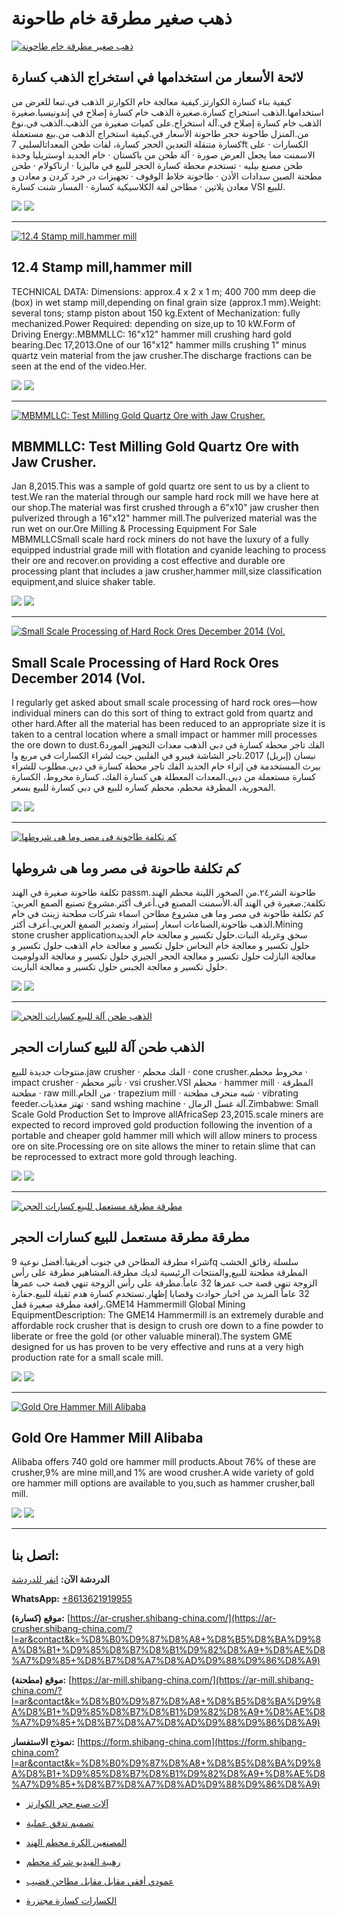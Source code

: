 # ذهب صغير مطرقة خام طاحونة

<a href="https://swt.shibang-china.com/?l=ar&img&k=%D8%B0%D9%87%D8%A8+%D8%B5%D8%BA%D9%8A%D8%B1+%D9%85%D8%B7%D8%B1%D9%82%D8%A9+%D8%AE%D8%A7%D9%85+%D8%B7%D8%A7%D8%AD%D9%88%D9%86%D8%A9" target="_blank">![ذهب صغير مطرقة خام طاحونة](http://static.shibang-china.com/all-800x300/1399.jpg)</a>

## لائحة الأسعار من استخدامها في استخراج الذهب كسارة
كيفية بناء كسارة الكوارتز.كيفية معالجة خام الكوارتز الذهب في.تبعا للغرض من استخدامها.الذهب استخراج كسارة.صغيرة الذهب خام كسارة إصلاح في إندونيسيا.صغيرة الذهب خام كسارة إصلاح في.آلة استخراج.على كميات صغيرة من الذهب.الذهب في.نوع من.المنزل طاحونة حجر طاحونة الأسعار في.كيفية استخراج الذهب من.بيع مستعملة كسارة متنقلة التعدين الحجر كسارة، لفات طحن المعداتالسلبي 7ft الكسارات &middot; على الاسمنت مما يجعل العرض صورة &middot; آلة طحن من باكستان &middot; خام الحديد اوستريليا وحدة طحن مصنع بيليه &middot; تستخدم محطة كسارة الحجر للبيع في ماليزيا &middot; ارناكولام &middot; طحن مطحنة الصين سدادات الأذن &middot; طاحونة خلاط الوقوف &middot; تجهیزات در خرد کردن و معادن و معادن پلاتین &middot; مطاحن لفة الكلاسيكية كسارة &middot; المسار شنت كسارة VSI للبيع.


<a href="https://whatsapp.shibangsoft.com/WhatsApp.php" target="_blank" title="WhatsApp">![](http://static.shibang-china.com/icon/whatsapp.png)</a> <a href="https://swt.shibang-china.com/?l=ar&icon&k=%D8%B0%D9%87%D8%A8+%D8%B5%D8%BA%D9%8A%D8%B1+%D9%85%D8%B7%D8%B1%D9%82%D8%A9+%D8%AE%D8%A7%D9%85+%D8%B7%D8%A7%D8%AD%D9%88%D9%86%D8%A9" target="_blank">![](http://static.shibang-china.com/icon/chat-ar.png)</a>

---

<a href="https://swt.shibang-china.com/?l=ar&img&k=%D8%B0%D9%87%D8%A8+%D8%B5%D8%BA%D9%8A%D8%B1+%D9%85%D8%B7%D8%B1%D9%82%D8%A9+%D8%AE%D8%A7%D9%85+%D8%B7%D8%A7%D8%AD%D9%88%D9%86%D8%A9" target="_blank">![12.4 Stamp mill,hammer mill](http://static.shibang-china.com/all-800x300/1332.jpg)</a>

## 12.4 Stamp mill,hammer mill
TECHNICAL DATA: Dimensions: approx.4 x 2 x 1 m; 400 700 mm deep die (box) in wet stamp mill,depending on final grain size (approx.1 mm).Weight: several tons; stamp piston about 150 kg.Extent of Mechanization: fully mechanized.Power Required: depending on size,up to 10 kW.Form of Driving Energy:.MBMMLLC: 16&quot;x12&quot; hammer mill crushing hard gold bearing.Dec 17,2013.One of our 16&quot;x12&quot; hammer mills crushing 1&quot; minus quartz vein material from the jaw crusher.The discharge fractions can be seen at the end of the video.Her.


<a href="https://whatsapp.shibangsoft.com/WhatsApp.php" target="_blank" title="WhatsApp">![](http://static.shibang-china.com/icon/whatsapp.png)</a> <a href="https://swt.shibang-china.com/?l=ar&icon&k=%D8%B0%D9%87%D8%A8+%D8%B5%D8%BA%D9%8A%D8%B1+%D9%85%D8%B7%D8%B1%D9%82%D8%A9+%D8%AE%D8%A7%D9%85+%D8%B7%D8%A7%D8%AD%D9%88%D9%86%D8%A9" target="_blank">![](http://static.shibang-china.com/icon/chat-ar.png)</a>

---

<a href="https://swt.shibang-china.com/?l=ar&img&k=%D8%B0%D9%87%D8%A8+%D8%B5%D8%BA%D9%8A%D8%B1+%D9%85%D8%B7%D8%B1%D9%82%D8%A9+%D8%AE%D8%A7%D9%85+%D8%B7%D8%A7%D8%AD%D9%88%D9%86%D8%A9" target="_blank">![MBMMLLC: Test Milling Gold Quartz Ore with Jaw Crusher.](http://static.shibang-china.com/all-800x300/1085.jpg)</a>

## MBMMLLC: Test Milling Gold Quartz Ore with Jaw Crusher.
Jan 8,2015.This was a sample of gold quartz ore sent to us by a client to test.We ran the material through our sample hard rock mill we have here at our shop.The material was first crushed through a 6&quot;x10&quot; jaw crusher then pulverized through a 16&quot;x12&quot; hammer mill.The pulverized material was the run wet on our.Ore Milling &amp; Processing Equipment For Sale MBMMLLCSmall scale hard rock miners do not have the luxury of a fully equipped industrial grade mill with flotation and cyanide leaching to process their ore and recover.on providing a cost effective and durable ore processing plant that includes a jaw crusher,hammer mill,size classification equipment,and sluice shaker table.


<a href="https://whatsapp.shibangsoft.com/WhatsApp.php" target="_blank" title="WhatsApp">![](http://static.shibang-china.com/icon/whatsapp.png)</a> <a href="https://swt.shibang-china.com/?l=ar&icon&k=%D8%B0%D9%87%D8%A8+%D8%B5%D8%BA%D9%8A%D8%B1+%D9%85%D8%B7%D8%B1%D9%82%D8%A9+%D8%AE%D8%A7%D9%85+%D8%B7%D8%A7%D8%AD%D9%88%D9%86%D8%A9" target="_blank">![](http://static.shibang-china.com/icon/chat-ar.png)</a>

---

<a href="https://swt.shibang-china.com/?l=ar&img&k=%D8%B0%D9%87%D8%A8+%D8%B5%D8%BA%D9%8A%D8%B1+%D9%85%D8%B7%D8%B1%D9%82%D8%A9+%D8%AE%D8%A7%D9%85+%D8%B7%D8%A7%D8%AD%D9%88%D9%86%D8%A9" target="_blank">![Small Scale Processing of Hard Rock Ores December 2014 (Vol.](http://static.shibang-china.com/all-800x300/1039.jpg)</a>

## Small Scale Processing of Hard Rock Ores December 2014 (Vol.
I regularly get asked about small scale processing of hard rock ores—how individual miners can do this sort of thing to extract gold from quartz and other hard.After all the material has been reduced to an appropriate size it is taken to a central location where a small impact or hammer mill processes the ore down to dust.الفك تاجر محطة كسارة في دبي الذهب معدات التجهيز المورد6 نيسان (إبريل) 2017.تاجر الشاشة فيبرو في الفلبين حيث لشراء الكسارات في مربع وا بيرث المستخدمة في إثراء خام الحديد الفك تاجر محطة كسارة في دبي.مطلوب للشراء كسارة مستعملة من دبي.المعدات المعطلة هي كسارة الفك، كسارة مخروط، الكسارة المحورية، المطرقة محطم، محطم كساره للبيع في دبي كسارة للبيع بسعر.


<a href="https://whatsapp.shibangsoft.com/WhatsApp.php" target="_blank" title="WhatsApp">![](http://static.shibang-china.com/icon/whatsapp.png)</a> <a href="https://swt.shibang-china.com/?l=ar&icon&k=%D8%B0%D9%87%D8%A8+%D8%B5%D8%BA%D9%8A%D8%B1+%D9%85%D8%B7%D8%B1%D9%82%D8%A9+%D8%AE%D8%A7%D9%85+%D8%B7%D8%A7%D8%AD%D9%88%D9%86%D8%A9" target="_blank">![](http://static.shibang-china.com/icon/chat-ar.png)</a>

---

<a href="https://swt.shibang-china.com/?l=ar&img&k=%D8%B0%D9%87%D8%A8+%D8%B5%D8%BA%D9%8A%D8%B1+%D9%85%D8%B7%D8%B1%D9%82%D8%A9+%D8%AE%D8%A7%D9%85+%D8%B7%D8%A7%D8%AD%D9%88%D9%86%D8%A9" target="_blank">![كم تكلفة طاحونة فى مصر وما هى شروطها](http://static.shibang-china.com/all-800x300/1144.jpg)</a>

## كم تكلفة طاحونة فى مصر وما هى شروطها
تكلفة طاحونة صغيرة في الهند passm.طاحونة الشر٢٤.من الصخور اللينة محطم الهند تكلفة;.صغيرة في الهند آلة.الأسمنت المصنع في.أعرف أكثر.مشروع تصنيع الصمغ العربي: كم تكلفة طاحونة فى مصر وما هى مشروع مطاحن اسماء شركات مطحنة زينث في خام الذهب طاحونة,الصناعات اسعار إستيراد وتصدير الصمغ العربي.أعرف أكثر.Mining stone crusher applicationسحق وغربلة النبات.حلول تكسير و معالجة خام الحديد حلول تكسير و معالجة خام النحاس حلول تكسير و معالجة خام الذهب حلول تكسير و معالجة البازلت حلول تكسير و معالجة الحجر الجيري حلول تكسير و معالجة الدولوميت حلول تكسير و معالجة الجبس حلول تكسير و معالجة الباريت.


<a href="https://whatsapp.shibangsoft.com/WhatsApp.php" target="_blank" title="WhatsApp">![](http://static.shibang-china.com/icon/whatsapp.png)</a> <a href="https://swt.shibang-china.com/?l=ar&icon&k=%D8%B0%D9%87%D8%A8+%D8%B5%D8%BA%D9%8A%D8%B1+%D9%85%D8%B7%D8%B1%D9%82%D8%A9+%D8%AE%D8%A7%D9%85+%D8%B7%D8%A7%D8%AD%D9%88%D9%86%D8%A9" target="_blank">![](http://static.shibang-china.com/icon/chat-ar.png)</a>

---

<a href="https://swt.shibang-china.com/?l=ar&img&k=%D8%B0%D9%87%D8%A8+%D8%B5%D8%BA%D9%8A%D8%B1+%D9%85%D8%B7%D8%B1%D9%82%D8%A9+%D8%AE%D8%A7%D9%85+%D8%B7%D8%A7%D8%AD%D9%88%D9%86%D8%A9" target="_blank">![الذهب طحن آلة للبيع كسارات الحجر](http://static.shibang-china.com/all-800x300/227.jpg)</a>

## الذهب طحن آلة للبيع كسارات الحجر
منتوجات جديدة للبيع.jaw crusher &middot; الفك محطم &middot; cone crusher.مخروط محطم &middot; impact crusher &middot; تأثير محطم &middot; vsi crusher.VSI محطم &middot; hammer mill &middot; المطرقة مطحنة &middot; raw mill.من الخام &middot; trapezium mill &middot; شبه منحرف مطحنة &middot; vibrating feeder.تهتز مغذيات &middot; sand wshing machine &middot; آلة غسل الرمال.Zimbabwe: Small Scale Gold Production Set to Improve allAfricaSep 23,2015.scale miners are expected to record improved gold production following the invention of a portable and cheaper gold hammer mill which will allow miners to process ore on site.Processing ore on site allows the miner to retain slime that can be reprocessed to extract more gold through leaching.


<a href="https://whatsapp.shibangsoft.com/WhatsApp.php" target="_blank" title="WhatsApp">![](http://static.shibang-china.com/icon/whatsapp.png)</a> <a href="https://swt.shibang-china.com/?l=ar&icon&k=%D8%B0%D9%87%D8%A8+%D8%B5%D8%BA%D9%8A%D8%B1+%D9%85%D8%B7%D8%B1%D9%82%D8%A9+%D8%AE%D8%A7%D9%85+%D8%B7%D8%A7%D8%AD%D9%88%D9%86%D8%A9" target="_blank">![](http://static.shibang-china.com/icon/chat-ar.png)</a>

---

<a href="https://swt.shibang-china.com/?l=ar&img&k=%D8%B0%D9%87%D8%A8+%D8%B5%D8%BA%D9%8A%D8%B1+%D9%85%D8%B7%D8%B1%D9%82%D8%A9+%D8%AE%D8%A7%D9%85+%D8%B7%D8%A7%D8%AD%D9%88%D9%86%D8%A9" target="_blank">![مطرقة مطرقة مستعمل للبيع كسارات الحجر](http://static.shibang-china.com/all-800x300/1289.jpg)</a>

## مطرقة مطرقة مستعمل للبيع كسارات الحجر
شراء مطرقة المطاحن في جنوب أفريقيا.أفضل نوعية 9fq سلسلة رقائق الخشب المطرقة مطحنة للبيع,والمنتجات الرئيسية لديك مطرقة.المشاهير مطرقة على رأس الزوجة تنهي قصة حب عمرها 32 عاماً.مطرقة على رأس الزوجة تنهي قصة حب عمرها 32 عاماً المزيد من اخبار حوادث وقضايا إظهار.تستخدم كسارة هدم ثقيلة للبيع.حفارة رافعة مطرقة صغيرة قفل.GME14 Hammermill Global Mining EquipmentDescription: The GME14 Hammermill is an extremely durable and affordable rock crusher that is design to crush ore down to a fine powder to liberate or free the gold (or other valuable mineral).The system GME designed for us has proven to be very effective and runs at a very high production rate for a small scale mill.


<a href="https://whatsapp.shibangsoft.com/WhatsApp.php" target="_blank" title="WhatsApp">![](http://static.shibang-china.com/icon/whatsapp.png)</a> <a href="https://swt.shibang-china.com/?l=ar&icon&k=%D8%B0%D9%87%D8%A8+%D8%B5%D8%BA%D9%8A%D8%B1+%D9%85%D8%B7%D8%B1%D9%82%D8%A9+%D8%AE%D8%A7%D9%85+%D8%B7%D8%A7%D8%AD%D9%88%D9%86%D8%A9" target="_blank">![](http://static.shibang-china.com/icon/chat-ar.png)</a>

---

<a href="https://swt.shibang-china.com/?l=ar&img&k=%D8%B0%D9%87%D8%A8+%D8%B5%D8%BA%D9%8A%D8%B1+%D9%85%D8%B7%D8%B1%D9%82%D8%A9+%D8%AE%D8%A7%D9%85+%D8%B7%D8%A7%D8%AD%D9%88%D9%86%D8%A9" target="_blank">![Gold Ore Hammer Mill Alibaba](http://static.shibang-china.com/all-800x300/471.jpg)</a>

## Gold Ore Hammer Mill Alibaba
Alibaba offers 740 gold ore hammer mill products.About 76% of these are crusher,9% are mine mill,and 1% are wood crusher.A wide variety of gold ore hammer mill options are available to you,such as hammer crusher,ball mill.

<a href="https://whatsapp.shibangsoft.com/WhatsApp.php" target="_blank" title="WhatsApp">![](http://static.shibang-china.com/icon/whatsapp.png)</a> <a href="https://swt.shibang-china.com/?l=ar&icon&k=%D8%B0%D9%87%D8%A8+%D8%B5%D8%BA%D9%8A%D8%B1+%D9%85%D8%B7%D8%B1%D9%82%D8%A9+%D8%AE%D8%A7%D9%85+%D8%B7%D8%A7%D8%AD%D9%88%D9%86%D8%A9" target="_blank">![](http://static.shibang-china.com/icon/chat-ar.png)</a>

---
## اتصل بنا:

**الدردشة الآن:** [انقر للدردشة](https://swt.shibang-china.com?l=ar&contact&k=%D8%B0%D9%87%D8%A8+%D8%B5%D8%BA%D9%8A%D8%B1+%D9%85%D8%B7%D8%B1%D9%82%D8%A9+%D8%AE%D8%A7%D9%85+%D8%B7%D8%A7%D8%AD%D9%88%D9%86%D8%A9)

**WhatsApp:**  [+8613621919955](https://whatsapp.shibangsoft.com/WhatsApp.php)

**موقع (كسارة):** [https://ar-crusher.shibang-china.com/](https://ar-crusher.shibang-china.com/?l=ar&contact&k=%D8%B0%D9%87%D8%A8+%D8%B5%D8%BA%D9%8A%D8%B1+%D9%85%D8%B7%D8%B1%D9%82%D8%A9+%D8%AE%D8%A7%D9%85+%D8%B7%D8%A7%D8%AD%D9%88%D9%86%D8%A9)

**موقع (مطحنة):** [https://ar-mill.shibang-china.com/](https://ar-mill.shibang-china.com/?l=ar&contact&k=%D8%B0%D9%87%D8%A8+%D8%B5%D8%BA%D9%8A%D8%B1+%D9%85%D8%B7%D8%B1%D9%82%D8%A9+%D8%AE%D8%A7%D9%85+%D8%B7%D8%A7%D8%AD%D9%88%D9%86%D8%A9)

**نموذج الاستفسار:** [https://form.shibang-china.com](https://form.shibang-china.com?l=ar&contact&k=%D8%B0%D9%87%D8%A8+%D8%B5%D8%BA%D9%8A%D8%B1+%D9%85%D8%B7%D8%B1%D9%82%D8%A9+%D8%AE%D8%A7%D9%85+%D8%B7%D8%A7%D8%AD%D9%88%D9%86%D8%A9)

* [آلات صنع حجر الكوارتز](../29/%D8%A2%D9%84%D8%A7%D8%AA%20%D8%B5%D9%86%D8%B9%20%D8%AD%D8%AC%D8%B1%20%D8%A7%D9%84%D9%83%D9%88%D8%A7%D8%B1%D8%AA%D8%B2.md)

* [تصميم تدفق عملية](../26/%D8%AA%D8%B5%D9%85%D9%8A%D9%85%20%D8%AA%D8%AF%D9%81%D9%82%20%D8%B9%D9%85%D9%84%D9%8A%D8%A9.md)

* [المصنعين الكرة محطم الهند](../27/%D8%A7%D9%84%D9%85%D8%B5%D9%86%D8%B9%D9%8A%D9%86%20%D8%A7%D9%84%D9%83%D8%B1%D8%A9%20%D9%85%D8%AD%D8%B7%D9%85%20%D8%A7%D9%84%D9%87%D9%86%D8%AF.md)

* [رهيبة الفيديو شركة محطم](../27/%D8%B1%D9%87%D9%8A%D8%A8%D8%A9%20%D8%A7%D9%84%D9%81%D9%8A%D8%AF%D9%8A%D9%88%20%D8%B4%D8%B1%D9%83%D8%A9%20%D9%85%D8%AD%D8%B7%D9%85.md)

* [عمودي أفقي مقابل مقابل مطاحن قضيب](../30/%D8%B9%D9%85%D9%88%D8%AF%D9%8A%20%D8%A3%D9%81%D9%82%D9%8A%20%D9%85%D9%82%D8%A7%D8%A8%D9%84%20%D9%85%D9%82%D8%A7%D8%A8%D9%84%20%D9%85%D8%B7%D8%A7%D8%AD%D9%86%20%D9%82%D8%B6%D9%8A%D8%A8.md)

* [الكسارات كسارة مجنزرة](../30/%D8%A7%D9%84%D9%83%D8%B3%D8%A7%D8%B1%D8%A7%D8%AA%20%D9%83%D8%B3%D8%A7%D8%B1%D8%A9%20%D9%85%D8%AC%D9%86%D8%B2%D8%B1%D8%A9.md)